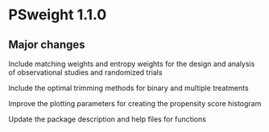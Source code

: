 # PSweight 1.1.0

## Major changes
Include matching weights and entropy weights for the design and analysis of observational studies and randomized trials

Include the optimal trimming methods for binary and multiple treatments 

Improve the plotting parameters for creating the propensity score histogram

Update the package description and help files for functions
